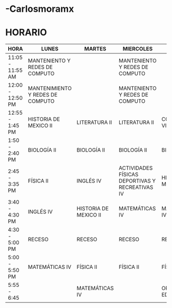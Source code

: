 # -Carlosmoramx

# HORARIO 


| HORA             | LUNES                            | MARTES                | MIERCOLES                                       | JUEVES                   | VIERNES                |
|------------------|----------------------------------|-----------------------|-------------------------------------------------|--------------------------|------------------------|
| 11:05 - 11:55 AM | MANTENIENTO Y REDES DE COMPUTO   |                       | MANTENIENTO Y REDES DE COMPUTO                  |                          |                        |
| 12:00 - 12:50 PM | MANTENIMIENTO Y REDES DE COMPUTO |                       | MANTENIENTO Y REDES DE COMPUTO                  |                          | COMUNIDADES VIERTUALES |
| 12:55 - 1:45 PM  | HISTORIA DE MEXICO II            | LITERATURA II         | LITERATURA II                                   | COMUNIDADES VIERTUALES   | COMUNIDADES VIERTUALES |
| 1:50 - 2:40 PM   | BIOLOGÍA II                      | BIOLOGÍA II           | BIOLOGÍA II                                     | BIOLOGÍA II              | LITERATURA II          |
| 2:45 - 3:35 PM   | FÍSICA II                        | INGLÉS IV             | ACTIVIDADES FÍSICAS DEPORTIVAS Y RECREATIVAS IV | HISTORIA DE MEXICO II    | MATEMÁTICAS IV         |
| 3:40 - 4:30 PM   | INGLÉS IV                        | HISTORIA DE MEXICO II | MATEMÁTICAS IV                                  | MATEMÁTICAS IV           | INGLÉS IV              |
| 4:30 - 5:00 PM   | RECESO                           | RECESO                | RECESO                                          | RECESO                   | RECESO                 |
| 5:00 - 5:50 PM   | MATEMÁTICAS IV                   | FÍSICA II             | FÍSICA II                                       | FÍSICA II                | FÍSICA II              |
| 5:55 - 6:45      |                                  | MATEMÁTICAS IV        |                                                 | ORIENTACION EDUCATIVA IV |                        |
